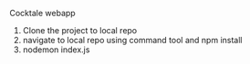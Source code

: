 Cocktale webapp

1. Clone the project to local repo
2. navigate to local repo using command tool and npm install
3. nodemon index.js